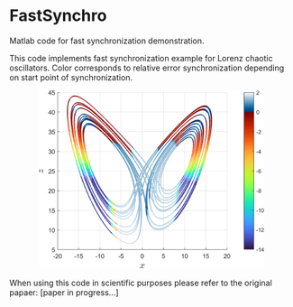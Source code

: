 # FastSynchro
Matlab code for fast synchronization demonstration.

This code implements fast synchronization example for Lorenz chaotic oscillators. Color corresponds to relative error synchronization depending on start point of synchronization.

<p align="center">
  <img src="plot.png" width="400" title="hover text">
</p>

When using this code in scientific purposes please refer to the original papaer:
[paper in progress...]
